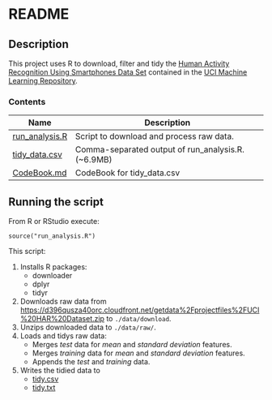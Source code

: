 # README

## Description

This project uses R to download, filter and tidy the [
Human Activity Recognition Using Smartphones Data Set](http://archive.ics.uci.edu/ml/datasets/Human+Activity+Recognition+Using+Smartphones) contained in the [UCI Machine Learning Repository](http://archive.ics.uci.edu/ml/index.html).

### Contents

| Name | Description |
| ---- | --- |
| [run_analysis.R](./run_analysis.R) | Script to download and process raw data. |
| [tidy_data.csv](./tidy_data.csv) | Comma-separated output of run_analysis.R. (~6.9MB) |
| [CodeBook.md](./CodeBook.md) | CodeBook for tidy_data.csv |

## Running the script

From R or RStudio execute:

```
source("run_analysis.R")
```

This script:

1. Installs R packages: 
	- downloader
	- dplyr 
	- tidyr
2. Downloads raw data from https://d396qusza40orc.cloudfront.net/getdata%2Fprojectfiles%2FUCI%20HAR%20Dataset.zip to `./data/download`.
2. Unzips downloaded data to `./data/raw/`.
3. Loads and tidys raw data:
	- Merges *test* data for *mean* and *standard deviation* features.
	- Merges *training* data for *mean* and *standard deviation* features.
	- Appends the *test* and *training* data.
4. Writes the tidied data to 
 	- [tidy.csv]("./tidy.csv")
 	- [tidy.txt]("./tidy.txt")

